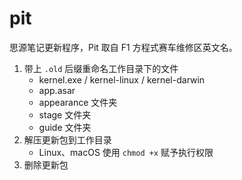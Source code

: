 # pit

思源笔记更新程序，Pit 取自 F1 方程式赛车维修区英文名。

1. 带上 `.old` 后缀重命名工作目录下的文件
   * kernel.exe / kernel-linux / kernel-darwin
   * app.asar
   * appearance 文件夹
   * stage 文件夹
   * guide 文件夹
2. 解压更新包到工作目录
   * Linux、macOS 使用 `chmod +x` 赋予执行权限
3. 删除更新包

